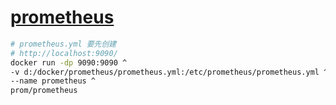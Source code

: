 # [prometheus](https://prometheus.io/)

```bash
# prometheus.yml 要先创建
# http://localhost:9090/
docker run -dp 9090:9090 ^
-v d:/docker/prometheus/prometheus.yml:/etc/prometheus/prometheus.yml ^
--name prometheus ^
prom/prometheus
```
